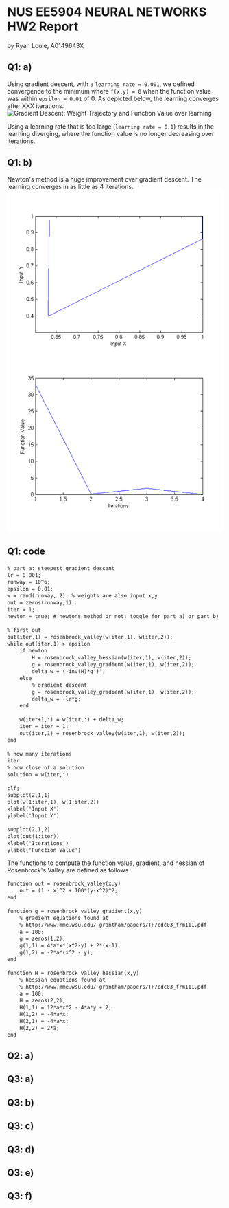 # NUS EE5904 NEURAL NETWORKS HW2 Report
by Ryan Louie, A0149643X

## Q1: a)
Using gradient descent, with a `learning rate = 0.001`, we defined convergence to the minimum where `f(x,y) = 0` when the function value was within `epsilon = 0.01` of 0.  As depicted below, the learning converges after XXX iterations.
![Gradient Descent: Weight Trajectory and Function Value over learning](hw2_q1_firstorder_0.001.png)

Using a learning rate that is too large (`learning rate = 0.1`) results in the learning diverging, where the function value is no longer decreasing over iterations.

## Q1: b)
Newton's method is a huge improvement over gradient descent.  The learning converges in as little as 4 iterations.
![Newton's Method: Weight Trajectory and Function Value over learning](hw2_q1_newton.png)

## Q1: code
    % part a: steepest gradient descent
    lr = 0.001;
    runway = 10^6;
    epsilon = 0.01;
    w = rand(runway, 2); % weights are also input x,y
    out = zeros(runway,1);
    iter = 1;
    newton = true; # newtons method or not; toggle for part a) or part b)

    % first out
    out(iter,1) = rosenbrock_valley(w(iter,1), w(iter,2));
    while out(iter,1) > epsilon
        if newton
            H = rosenbrock_valley_hessian(w(iter,1), w(iter,2));
            g = rosenbrock_valley_gradient(w(iter,1), w(iter,2));
            delta_w = (-inv(H)*g')';
        else
            % gradient descent
            g = rosenbrock_valley_gradient(w(iter,1), w(iter,2));
            delta_w = -lr*g;
        end
        
        w(iter+1,:) = w(iter,:) + delta_w;
        iter = iter + 1;
        out(iter,1) = rosenbrock_valley(w(iter,1), w(iter,2));
    end

    % how many iterations
    iter
    % how close of a solution
    solution = w(iter,:)

    clf;
    subplot(2,1,1)
    plot(w(1:iter,1), w(1:iter,2))
    xlabel('Input X')
    ylabel('Input Y')

    subplot(2,1,2)
    plot(out(1:iter))
    xlabel('Iterations')
    ylabel('Function Value')

The functions to compute the function value, gradient, and hessian of Rosenbrock's Valley are defined as follows

    function out = rosenbrock_valley(x,y)
        out = (1 - x)^2 + 100*(y-x^2)^2;
    end

    function g = rosenbrock_valley_gradient(x,y)
        % gradient equations found at
        % http://www.mme.wsu.edu/~grantham/papers/TF/cdc03_frm111.pdf
        a = 100;
        g = zeros(1,2);
        g(1,1) = 4*a*x*(x^2-y) + 2*(x-1);
        g(1,2) = -2*a*(x^2 - y);
    end

    function H = rosenbrock_valley_hessian(x,y)
        % hessian equations found at
        % http://www.mme.wsu.edu/~grantham/papers/TF/cdc03_frm111.pdf
        a = 100;
        H = zeros(2,2);
        H(1,1) = 12*a*x^2 - 4*a*y + 2;
        H(1,2) = -4*a*x;
        H(2,1) = -4*a*x;
        H(2,2) = 2*a;
    end




## Q2: a)

## Q3: a)
## Q3: b)
## Q3: c)
## Q3: d)
## Q3: e)
## Q3: f)


